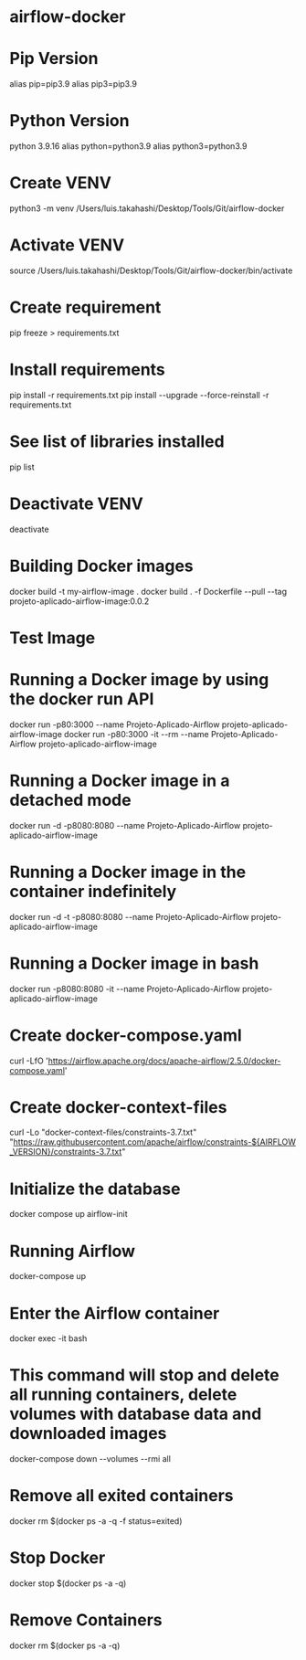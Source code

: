 # airflow-docker

# Pip Version
alias pip=pip3.9
alias pip3=pip3.9

# Python Version
python 3.9.16
alias python=python3.9
alias python3=python3.9
# Create VENV 
python3 -m venv /Users/luis.takahashi/Desktop/Tools/Git/airflow-docker

# Activate VENV
source /Users/luis.takahashi/Desktop/Tools/Git/airflow-docker/bin/activate

# Create requirement
pip freeze > requirements.txt

# Install requirements
pip install -r requirements.txt
pip install --upgrade --force-reinstall -r requirements.txt

# See list of libraries installed
pip list

# Deactivate VENV
deactivate

# Building Docker images
docker build -t my-airflow-image .
docker build . -f Dockerfile --pull --tag projeto-aplicado-airflow-image:0.0.2

# Test Image
<!-- ./scripts/ci/tools/verify_docker_image.sh PROD my-airflow-image:0.0.1 -->

# Running a Docker image by using the docker run API
docker run -p80:3000 --name Projeto-Aplicado-Airflow projeto-aplicado-airflow-image
docker run -p80:3000 -it --rm --name Projeto-Aplicado-Airflow projeto-aplicado-airflow-image

# Running a Docker image in a detached mode
docker run -d -p8080:8080 --name Projeto-Aplicado-Airflow projeto-aplicado-airflow-image

# Running a Docker image in the container indefinitely
docker run -d -t -p8080:8080 --name Projeto-Aplicado-Airflow projeto-aplicado-airflow-image

# Running a Docker image in bash
docker run -p8080:8080 -it --name Projeto-Aplicado-Airflow projeto-aplicado-airflow-image

# Create docker-compose.yaml
<!-- (https://airflow.apache.org/docs/apache-airflow/stable/howto/docker-compose/index.html) -->
curl -LfO 'https://airflow.apache.org/docs/apache-airflow/2.5.0/docker-compose.yaml'


# Create docker-context-files
curl -Lo "docker-context-files/constraints-3.7.txt" \
    "https://raw.githubusercontent.com/apache/airflow/constraints-${AIRFLOW_VERSION}/constraints-3.7.txt"

# Initialize the database
docker compose up airflow-init

# Running Airflow
docker-compose up

# Enter the Airflow container
docker exec -it <container-id> bash

# This command will stop and delete all running containers, delete volumes with database data and downloaded images
docker-compose down --volumes --rmi all

# Remove all exited containers
docker rm $(docker ps -a -q -f status=exited)

# Stop Docker
docker stop $(docker ps -a -q)

# Remove Containers
docker rm $(docker ps -a -q)


